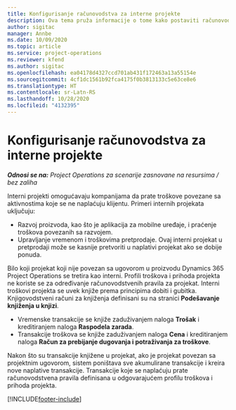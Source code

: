 ```yaml
---
title: Konfigurisanje računovodstva za interne projekte
description: Ova tema pruža informacije o tome kako postaviti računovodstvene prakse za interne projekte u usluzi Project Operations.
author: sigitac
manager: Annbe
ms.date: 10/09/2020
ms.topic: article
ms.service: project-operations
ms.reviewer: kfend
ms.author: sigitac
ms.openlocfilehash: ea04178d4327ccd701ab431f172463a13a55154e
ms.sourcegitcommit: 4cf1dc1561b92fca4175f0b3813133c5e63ce8e6
ms.translationtype: HT
ms.contentlocale: sr-Latn-RS
ms.lasthandoff: 10/28/2020
ms.locfileid: "4132395"
---
```

# <a name="configure-accounting-for-internal-projects"></a>Konfigurisanje računovodstva za interne projekte

_**Odnosi se na:** Project Operations za scenarije zasnovane na resursima / bez zaliha_

Interni projekti omogućavaju kompanijama da prate troškove povezane sa aktivnostima koje se ne naplaćuju klijentu. Primeri internih projekata uključuju:

- Razvoj proizvoda, kao što je aplikacija za mobilne uređaje, i praćenje troškova povezanih sa razvojem.
- Upravljanje vremenom i troškovima pretprodaje. Ovaj interni projekat u pretprodaji može se kasnije pretvoriti u naplativi projekat ako se dobije ponuda.

Bilo koji projekat koji nije povezan sa ugovorom u proizvodu Dynamics 365 Project Operations se tretira kao interni. Profili troškova i prihoda projekta ne koriste se za određivanje računovodstvenih pravila za projekat. Interni troškovi projekta se uvek knjiže prema principima dobiti i gubitka. Knjigovodstveni računi za knjiženja definisani su na stranici **Podešavanje knjiženja u knjizi**.

- Vremenske transakcije se knjiže zaduživanjem naloga **Trošak** i kreditiranjem naloga **Raspodela zarada**.
- Transakcije troškova se knjiže zaduživanjem naloga **Cena** i kreditiranjem naloga **Račun za prebijanje dugovanja i potraživanja za troškove**.

Nakon što su transakcije knjižene u projekat, ako je projekat povezan sa projektnim ugovorom, sistem poništava sve akumulirane transakcije i kreira nove naplative transakcije. Transakcije koje se naplaćuju prate računovodstvena pravila definisana u odgovarajućem profilu troškova i prihoda projekta.




[!INCLUDE[footer-include](../includes/footer-banner.md)]